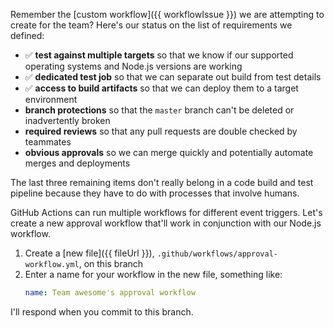 Remember the [custom workflow]({{ workflowIssue }}) we are attempting to create for the team? Here's our status on the list of requirements we defined:

- :white_check_mark: **test against multiple targets** so that we know if our supported operating systems and Node.js versions are working
- :white_check_mark: **dedicated test job** so that we can separate out build from test details
- :white_check_mark: **access to build artifacts** so that we can deploy them to a target environment
- **branch protections** so that the `master` branch can't be deleted or inadvertently broken
- **required reviews** so that any pull requests are double checked by teammates
- **obvious approvals** so we can merge quickly and potentially automate merges and deployments

The last three remaining items don't really belong in a code build and test pipeline because they have to do with processes that involve humans.

GitHub Actions can run multiple workflows for different event triggers. Let's create a new approval workflow that'll work in conjunction with our Node.js workflow.

1. Create a [new file]({{ fileUrl }}), `.github/workflows/approval-workflow.yml`, on this branch
1. Enter a name for your workflow in the new file, something like:
    ```yaml
    name: Team awesome's approval workflow
    ```

I'll respond when you commit to this branch.